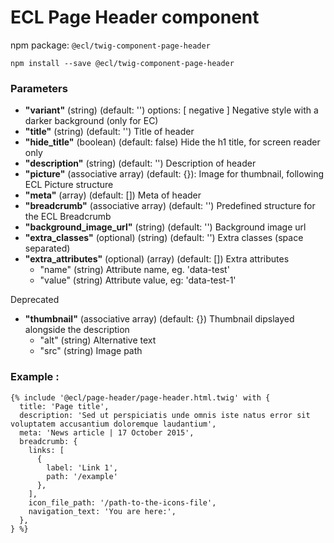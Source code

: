 # ECL Page Header component

npm package: `@ecl/twig-component-page-header`

```shell
npm install --save @ecl/twig-component-page-header
```

### Parameters

- **"variant"** (string) (default: '') options: [ negative ] Negative style with a darker background (only for EC)
- **"title"** (string) (default: '') Title of header
- **"hide_title"** (boolean) (default: false) Hide the h1 title, for screen reader only
- **"description"** (string) (default: '') Description of header
- **"picture"** (associative array) (default: {}): Image for thumbnail, following ECL Picture structure
- **"meta"** (array) (default: []) Meta of header
- **"breadcrumb"** (associative array) (default: '') Predefined structure for the ECL Breadcrumb
- **"background_image_url"** (string) (default: '') Background image url
- **"extra_classes"** (optional) (string) (default: '') Extra classes (space separated)
- **"extra_attributes"** (optional) (array) (default: []) Extra attributes
  - "name" (string) Attribute name, eg. 'data-test'
  - "value" (string) Attribute value, eg: 'data-test-1'

Deprecated

- **"thumbnail"** (associative array) (default: {}) Thumbnail dipslayed alongside the description
  - "alt" (string) Alternative text
  - "src" (string) Image path

### Example :

<!-- prettier-ignore -->
```twig
{% include '@ecl/page-header/page-header.html.twig' with {  
  title: 'Page title',  
  description: 'Sed ut perspiciatis unde omnis iste natus error sit voluptatem accusantium doloremque laudantium',  
  meta: 'News article | 17 October 2015',  
  breadcrumb: {  
    links: [  
      {  
        label: 'Link 1',  
        path: '/example'  
      },  
    ],  
    icon_file_path: '/path-to-the-icons-file',  
    navigation_text: 'You are here:',  
  },  
} %}  
```

